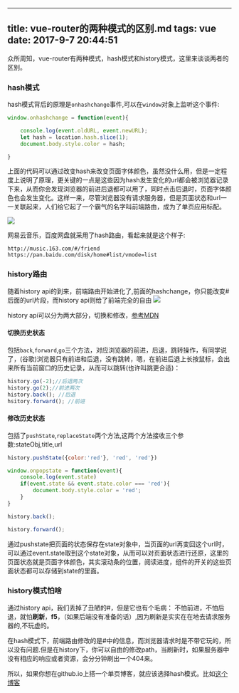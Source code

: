 
---
title: vue-router的两种模式的区别.md
tags: vue
date: 2017-9-7 20:44:51
---
众所周知，vue-router有两种模式，hash模式和history模式，这里来谈谈两者的区别。

### hash模式

hash模式背后的原理是`onhashchange`事件,可以在`window`对象上监听这个事件:
``` js
window.onhashchange = function(event){

    console.log(event.oldURL, event.newURL);
    let hash = location.hash.slice(1);
    document.body.style.color = hash;

}

```
上面的代码可以通过改变hash来改变页面字体颜色，虽然没什么用，但是一定程度上说明了原理，更关键的一点是这些因为hash发生变化的url都会被浏览器记录下来，从而你会发现浏览器的前进后退都可以用了，同时点击后退时，页面字体颜色也会发生变化。这样一来，尽管浏览器没有请求服务器，但是页面状态和url一一关联起来，人们给它起了一个霸气的名字叫前端路由，成为了单页应用标配。

![](http://images2017.cnblogs.com/blog/1016471/201709/1016471-20170907211959179-793927527.gif)

网易云音乐，百度网盘就采用了hash路由，看起来就是这个样子:
```
http://music.163.com/#/friend
https://pan.baidu.com/disk/home#list/vmode=list
```
### history路由

随着history api的到来，前端路由开始进化了,前面的hashchange，你只能改变#后面的url片段，而history api则给了前端完全的自由
![](https://timgsa.baidu.com/timg?image&quality=80&size=b9999_10000&sec=1504800942114&di=860578b9b35c22dfe6ad4825ea52eae5&imgtype=0&src=http%3A%2F%2Fwww.goumin.com%2Fattachments%2Fkedit%2F0%2F0%2F0%2F212%2F54472.jpg)

history api可以分为两大部分，切换和修改，[参考MDN](https://developer.mozilla.org/en-US/docs/Web/API/History_API)

#### 切换历史状态
包括`back`,`forward`,`go`三个方法，对应浏览器的前进，后退，跳转操作，有同学说了，(谷歌)浏览器只有前进和后退，没有跳转，嗯，在前进后退上长按鼠标，会出来所有当前窗口的历史记录，从而可以跳转(也许叫跳更合适)：

``` js
history.go(-2);//后退两次
history.go(2);//前进两次
history.back(); //后退
hsitory.forward(); //前进

```

#### 修改历史状态

包括了`pushState`,`replaceState`两个方法,这两个方法接收三个参数:stateObj,title,url
``` js
history.pushState({color:'red'}, 'red', 'red'})

window.onpopstate = function(event){
    console.log(event.state)
    if(event.state && event.state.color === 'red'){
        document.body.style.color = 'red';
    }
}

history.back();

history.forward();
```

通过pushstate把页面的状态保存在state对象中，当页面的url再变回这个url时，可以通过event.state取到这个state对象，从而可以对页面状态进行还原，这里的页面状态就是页面字体颜色，其实滚动条的位置，阅读进度，组件的开关的这些页面状态都可以存储到state的里面。

### history模式怕啥
通过history api，我们丢掉了丑陋的#，但是它也有个毛病：
不怕前进，不怕后退，就怕**刷新**，**f5**，（如果后端没有准备的话）,因为刷新是实实在在地去请求服务器的,不玩虚的。

在hash模式下，前端路由修改的是#中的信息，而浏览器请求时是不带它玩的，所以没有问题.但是在history下，你可以自由的修改path，当刷新时，如果服务器中没有相应的响应或者资源，会分分钟刷出一个404来。

所以，如果你想在github.io上搭一个单页博客，就应该选择hash模式。比如[这个博客](https://imgss.github.io)


